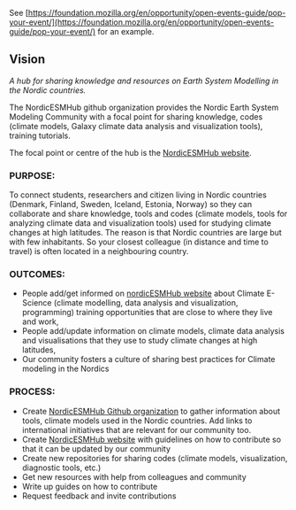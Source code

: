 
See [https://foundation.mozilla.org/en/opportunity/open-events-guide/pop-your-event/](https://foundation.mozilla.org/en/opportunity/open-events-guide/pop-your-event/) for an example.

## Vision

*A hub for sharing knowledge and resources on Earth System Modelling in the Nordic countries.*

The NordicESMHub github organization provides the Nordic Earth System Modeling Community with a focal point for sharing knowledge, codes (climate models, Galaxy climate data analysis and visualization tools), training tutorials.

The focal point or centre of the hub is the [NordicESMHub website](). 

### PURPOSE:

To connect students, researchers and citizen living in Nordic countries (Denmark, Finland, Sweden, Iceland, Estonia, Norway) so they can collaborate and share knowledge, tools and codes (climate models, tools for analyzing climate data and visualization tools) used for studying climate changes at high latitudes. The reason is that Nordic countries are large but with few inhabitants. So your closest colleague (in distance and time to travel) is often located in a neighbouring country.


### OUTCOMES:

- People add/get informed on [nordicESMHub website](https://nordicesmhub.github.io/) about Climate E-Science (climate modelling, data analysis and visualization, programming) training opportunities that are close to where they live and work,
- People add/update information on climate models, climate data analysis and visualisations that they use to study climate changes at high latitudes,
- Our community fosters a culture of sharing best practices for Climate modeling in the Nordics

### PROCESS:

- Create [NordicESMHub Github organization](https://github.com/NordicESMhub) to gather information about tools, climate models used in the Nordic countries. Add links to international initiatives that are relevant for our community too.
- Create [NordicESMHub website](https://nordicesmhub.github.io/) with guidelines on how to contribute so that it can be updated by our community
- Create new repositories for sharing codes (climate models, visualization, diagnostic tools, etc.)
- Get new resources with help from colleagues and community
- Write up guides on how to contribute
- Request feedback and invite contributions
